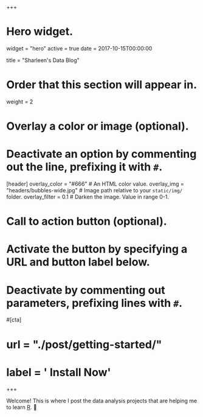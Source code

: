 +++
# Hero widget.
widget = "hero"
active = true
date = 2017-10-15T00:00:00

title = "Sharleen's Data Blog"

# Order that this section will appear in.
weight = 2

# Overlay a color or image (optional).
#   Deactivate an option by commenting out the line, prefixing it with `#`.
[header]
  overlay_color = "#666"  # An HTML color value.
  overlay_img = "headers/bubbles-wide.jpg"  # Image path relative to your `static/img/` folder.
  overlay_filter = 0.1  # Darken the image. Value in range 0-1.


# Call to action button (optional).
#   Activate the button by specifying a URL and button label below.
#   Deactivate by commenting out parameters, prefixing lines with `#`.
#[cta]
#  url = "./post/getting-started/"
#  label = '<i class="fas fa-download"></i> Install Now'
+++

Welcome! This is where I post the data analysis projects that are helping me to learn <a href = "https://www.r-project.org/" target = "_blank">R</a>. :owl:
